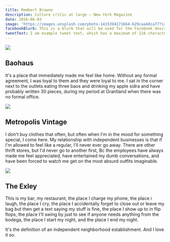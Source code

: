 ```yaml
---
title: Rembert Browne
description: Culture critic at large – New York Magazine
date: 2016-06-03
image: 'https://images.unsplash.com/photo-1415394171664-b29caa4dca77?ixlib=rb-0.3.5&q=20&fm=jpg&crop=entropy&s=573e0c5f7ecd48c7dd642885a880b41f&w=1024'
facebookBlurb: This is a blurb that will be used for the Facebook description
tweetText: I am example tweet text, which has a maximum of 116 characters
---
```


![](https://images.unsplash.com/photo-1464500542410-1396074bf230?ixlib=rb-0.3.5&q=20&fm=jpg&crop=entropy&s=78f1212f15e1c46985764e0a62488925&w=768)

## Baohaus

It's a place that immediately made me feel like home. Without any formal agreement, I was loyal to them and they were loyal to me. I sat in the corner next to the outlets eating three baos and drinking my apple sidra and have probably written 30 pieces, during my period at Grantland when there was no formal office.

![](https://images.unsplash.com/photo-1463123081488-789f998ac9c4?ixlib=rb-0.3.5&q=20&fm=jpg&crop=entropy&s=6d1a6d1c5a7eb63d0c411b1d019f0b30&w=768)

## Metropolis Vintage

I don't buy clothes that often, but often when I'm in the mood for something special, I come here. My relationship with independent businesses is that if I'm allowed to feel like a regular, I'll never ever go away. There are other thrift stores, but I'd never go to another first, Bc the employees have always made me feel appreciated, have entertained my dumb conversations, and have been forced to watch me get on the most absurd outfits imaginable.

![](https://images.unsplash.com/photo-1460499593944-39e14f96a8c6?ixlib=rb-0.3.5&q=20&fm=jpg&crop=entropy&s=d8bc3d45d5eeaaf4f576665707f4fddb&w=768)

## The Exley

This is my bar, my restaurant, the place I charge my phone, the place i laugh, the place I cry, the place I accidentally forget to close out or leave my bag but then get a text saying my stuff is fine, the place I show up to in flip flops, the place I'll swing by just to see if anyone needs anything from the bodega, the place I start my night, and the place I end my night.

It's the definition of an independent neighborhood establishment. And I love it so.

